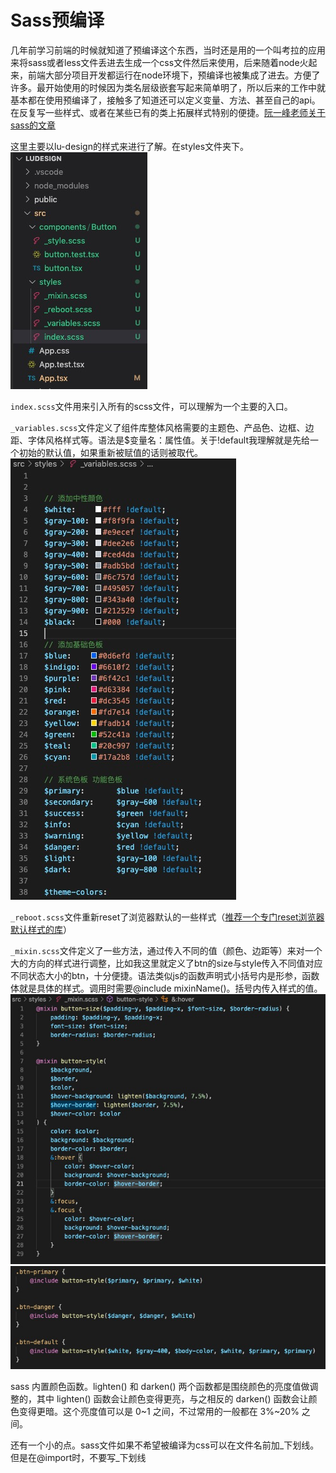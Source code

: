 # Sass预编译

几年前学习前端的时候就知道了预编译这个东西，当时还是用的一个叫考拉的应用来将sass或者less文件丢进去生成一个css文件然后来使用，后来随着node火起来，前端大部分项目开发都运行在node环境下，预编译也被集成了进去。方便了许多。最开始使用的时候因为类名层级嵌套写起来简单明了，所以后来的工作中就基本都在使用预编译了，接触多了知道还可以定义变量、方法、甚至自己的api。在反复写一些样式、或者在某些已有的类上拓展样式特别的便捷。[阮一峰老师关于sass的文章](http://www.ruanyifeng.com/blog/2012/06/sass.html)

这里主要以lu-design的样式来进行了解。在styles文件夹下。![file](./src/static/img/sass.png)

`index.scss`文件用来引入所有的scss文件，可以理解为一个主要的入口。

`_variables.scss`文件定义了组件库整体风格需要的主题色、产品色、边框、边距、字体风格样式等。语法是$变量名：属性值。关于!default我理解就是先给一个初始的默认值，如果重新被赋值的话则被取代。![variable](./src/static/img/variable.png)

`_reboot.scss`文件重新reset了浏览器默认的一些样式（[推荐一个专门reset浏览器默认样式的库](https://github.com/necolas/normalize.css)）

`_mixin.scss`文件定义了一些方法，通过传入不同的值（颜色、边距等）来对一个大的方向的样式进行调整，比如我这里就定义了btn的size与style传入不同值对应不同状态大小的btn，十分便捷。语法类似js的函数声明式小括号内是形参，函数体就是具体的样式。调用时需要@include mixinName()。括号内传入样式的值。
![mixin](./src/static/img/mixin.png) ![include](./src/static/img/include.png)

sass 内置颜色函数。lighten() 和 darken() 两个函数都是围绕颜色的亮度值做调整的，其中 lighten() 函数会让颜色变得更亮，与之相反的 darken() 函数会让颜色变得更暗。这个亮度值可以是 0~1 之间，不过常用的一般都在 3%~20% 之间。

还有一个小的点。sass文件如果不希望被编译为css可以在文件名前加_下划线。但是在@import时，不要写_下划线




